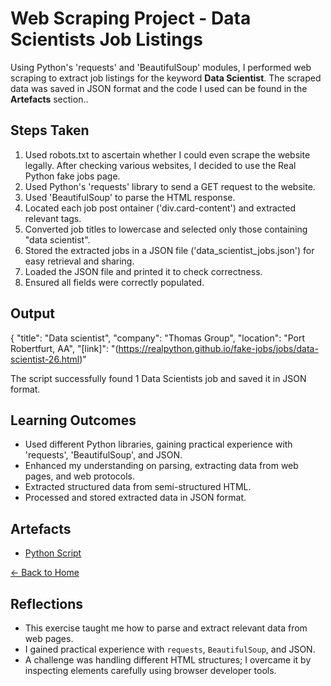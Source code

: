 # Web Scraping Project - Data Scientists Job Listings

Using Python's 'requests' and 'BeautifulSoup' modules, I performed web scraping to extract job listings for the keyword **Data Scientist**. The scraped data was saved in JSON format and the code I used can be found in the **Artefacts** section..

## Steps Taken
1. Used robots.txt to ascertain whether I could even scrape the website legally. After checking various websites, I decided to use the Real Python fake jobs page.
2. Used Python's 'requests' library to send a GET request to the website.
3. Used 'BeautifulSoup' to parse the HTML response.
4. Located each job post ontainer ('div.card-content') and extracted relevant tags.
5. Converted job titles to lowercase and selected only those containing "data scientist".
6. Stored the extracted jobs in a JSON file ('data_scientist_jobs.json') for easy retrieval and sharing.
7. Loaded the JSON file and printed it to check correctness.
8. Ensured all fields were correctly populated.

## Output
{
        "title": "Data scientist",
        "company": "Thomas Group",
        "location": "Port Robertfurt, AA",
        "[link]": "(https://realpython.github.io/fake-jobs/jobs/data-scientist-26.html)"

The script successfully found 1 Data Scientists job and saved it in JSON format.

## Learning Outcomes
- Used different Python libraries, gaining practical experience with 'requests', 'BeautifulSoup', and JSON. 
- Enhanced my understanding on parsing, extracting data from web pages, and web protocols.
- Extracted structured data from semi-structured HTML.
- Processed and stored extracted data in JSON format.

## Artefacts
- [Python Script](web-scraping-code.py)

  
[← Back to Home](../index.md)


## Reflections
- This exercise taught me how to parse and extract relevant data from web pages.
- I gained practical experience with `requests`, `BeautifulSoup`, and JSON.
- A challenge was handling different HTML structures; I overcame it by inspecting elements carefully using browser developer tools.






